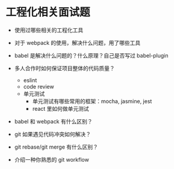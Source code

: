 # 工程化相关面试题

- 使用过哪些相关的工程化工具
- 对于 webpack 的使用，解决什么问题，用了哪些工具
- babel 是解决什么问题的？什么原理？自己是否写过 babel-plugin
- 多人合作时如何保证项目整体的代码质量？
  - eslint
  - code review
  - 单元测试
    - 单元测试有哪些常用的框架：mocha, jasmine, jest
    - react 里如何做单元测试

- babel 和 webpack 有什么区别？
- git 如果遇见代码冲突如何解决？
- git rebase/git merge 有什么区别？
- 介绍一种你熟悉的 git workflow
